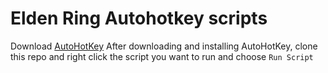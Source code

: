 
# Elden Ring Autohotkey scripts

Download [AutoHotKey](https://www.autohotkey.com/) 
After downloading and installing AutoHotKey, clone this repo and right click the script you want to run and choose `Run Script`
